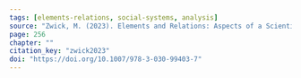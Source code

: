 ```yaml
---
tags: [elements-relations, social-systems, analysis]
source: "Zwick, M. (2023). Elements and Relations: Aspects of a Scientific Metaphysics (Vol. 35). Springer International Publishing."
page: 256
chapter: ""
citation_key: "zwick2023"
doi: "https://doi.org/10.1007/978-3-030-99403-7"
---
```


